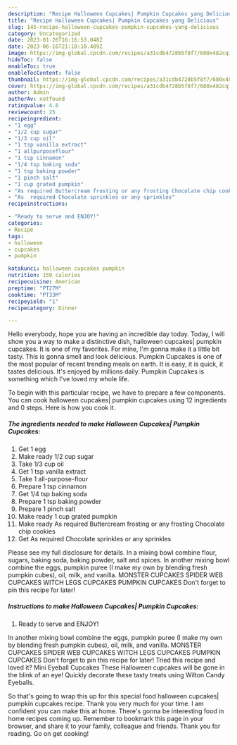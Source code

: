 ```yaml
---
description: "Recipe Halloween Cupcakes| Pumpkin Cupcakes yang Delicious"
title: "Recipe Halloween Cupcakes| Pumpkin Cupcakes yang Delicious"
slug: 145-recipe-halloween-cupcakes-pumpkin-cupcakes-yang-delicious
category: Uncategorized
date: 2023-01-26T16:16:53.048Z
date: 2023-06-16T21:10:10.409Z
image: https://img-global.cpcdn.com/recipes/a31cdb4728b5f8f7/680x482cq70/halloween-cupcakes-pumpkin-cupcakes-recipe-main-photo.jpg
hideToc: false
enableToc: true
enableTocContent: false
thumbnail: https://img-global.cpcdn.com/recipes/a31cdb4728b5f8f7/680x482cq70/halloween-cupcakes-pumpkin-cupcakes-recipe-main-photo.jpg
cover: https://img-global.cpcdn.com/recipes/a31cdb4728b5f8f7/680x482cq70/halloween-cupcakes-pumpkin-cupcakes-recipe-main-photo.jpg
author: Admin
authorAv: notfound
ratingvalue: 4.6
reviewcount: 25
recipeingredient:
- "1 egg"
- "1/2 cup sugar"
- "1/3 cup oil"
- "1 tsp vanilla extract"
- "1 allpurposeflour"
- "1 tsp cinnamon"
- "1/4 tsp baking soda"
- "1 tsp baking powder"
- "1 pinch salt"
- "1 cup grated pumpkin"
- "As required Buttercream frosting or any frosting Chocolate chip cookies"
- "As  required Chocolate sprinkles or any sprinkles"
recipeinstructions:

- "Ready to serve and ENJOY!"
categories:
- Recipe
tags:
- halloween
- cupcakes
- pumpkin

katakunci: halloween cupcakes pumpkin 
nutrition: 159 calories
recipecuisine: American
preptime: "PT27M"
cooktime: "PT33M"
recipeyield: "1"
recipecategory: Dinner

---
```



Hello everybody, hope you are having an incredible day today. Today, I will show you a way to make a distinctive dish, halloween cupcakes| pumpkin cupcakes. It is one of my favorites. For mine, I'm gonna make it a little bit tasty. This is gonna smell and look delicious.
 Pumpkin Cupcakes is one of the most popular of recent trending meals on earth. It is easy, it is quick, it tastes delicious. It's enjoyed by millions daily.  Pumpkin Cupcakes is something which I've loved my whole life.


To begin with this particular recipe, we have to prepare a few components. You can cook halloween cupcakes| pumpkin cupcakes using 12 ingredients and 0 steps. Here is how you cook it.

<!--inarticleads1-->

##### The ingredients needed to make Halloween Cupcakes| Pumpkin Cupcakes:

1. Get 1 egg
1. Make ready 1/2 cup sugar
1. Take 1/3 cup oil
1. Get 1 tsp vanilla extract
1. Take 1 all-purpose-flour
1. Prepare 1 tsp cinnamon
1. Get 1/4 tsp baking soda
1. Prepare 1 tsp baking powder
1. Prepare 1 pinch salt
1. Make ready 1 cup grated pumpkin
1. Make ready As required Buttercream frosting or any frosting Chocolate chip cookies
1. Get As  required Chocolate sprinkles or any sprinkles


Please see my full disclosure for details. In a mixing bowl combine flour, sugars, baking soda, baking powder, salt and spices. In another mixing bowl combine the eggs, pumpkin puree (I make my own by blending fresh pumpkin cubes), oil, milk, and vanilla. MONSTER CUPCAKES SPIDER WEB CUPCAKES WITCH LEGS CUPCAKES PUMPKIN CUPCAKES Don&#39;t forget to pin this recipe for later! 

<!--inarticleads2-->

##### Instructions to make Halloween Cupcakes| Pumpkin Cupcakes:


1. Ready to serve and ENJOY!

In another mixing bowl combine the eggs, pumpkin puree (I make my own by blending fresh pumpkin cubes), oil, milk, and vanilla. MONSTER CUPCAKES SPIDER WEB CUPCAKES WITCH LEGS CUPCAKES PUMPKIN CUPCAKES Don&#39;t forget to pin this recipe for later! Tried this recipe and loved it? Mini Eyeball Cupcakes These Halloween cupcakes will be gone in the blink of an eye! Quickly decorate these tasty treats using Wilton Candy Eyeballs. 

So that's going to wrap this up for this special food halloween cupcakes| pumpkin cupcakes recipe. Thank you very much for your time. I am confident you can make this at home. There's gonna be interesting food in home recipes coming up. Remember to bookmark this page in your browser, and share it to your family, colleague and friends. Thank you for reading. Go on get cooking!
